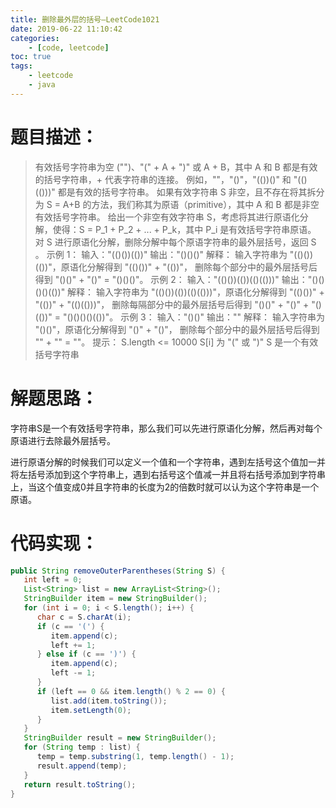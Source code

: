 ```yaml
---
title: 删除最外层的括号—LeetCode1021
date: 2019-06-22 11:10:42
categories: 
	- [code, leetcode]
toc: true
tags: 
	- leetcode
	- java
---
```


# 题目描述：

>  有效括号字符串为空 ("")、"(" + A + ")" 或 A + B，其中 A 和 B 都是有效的括号字符串，+ 代表字符串的连接。
> 例如，""，"()"，"(())()" 和 "(()(()))" 都是有效的括号字符串。
> 如果有效字符串 S 非空，且不存在将其拆分为 S = A+B 的方法，我们称其为原语（primitive），其中 A 和 B 都是非空有效括号字符串。
> 给出一个非空有效字符串 S，考虑将其进行原语化分解，使得：S = P_1 + P_2 + ... + P_k，其中 P_i 是有效括号字符串原语。
> 对 S 进行原语化分解，删除分解中每个原语字符串的最外层括号，返回 S 。
> 示例 1：
> 输入："(()())(())"
> 输出："()()()"
> 解释：
> 输入字符串为 "(()())(())"，原语化分解得到 "(()())" + "(())"，
> 删除每个部分中的最外层括号后得到 "()()" + "()" = "()()()"。
> 示例 2：
> 输入："(()())(())(()(()))"
> 输出："()()()()(())"
> 解释：
> 输入字符串为 "(()())(())(()(()))"，原语化分解得到 "(()())" + "(())" + "(()(()))"，
> 删除每隔部分中的最外层括号后得到 "()()" + "()" + "()(())" = "()()()()(())"。
> 示例 3：
> 输入："()()"
> 输出：""
> 解释：
>  输入字符串为 "()()"，原语化分解得到 "()" + "()"，
> 删除每个部分中的最外层括号后得到 "" + "" = ""。
>  提示：
>  S.length <= 10000
>  S[i] 为 "(" 或 ")"
>  S 是一个有效括号字符串

# 解题思路：

字符串S是一个有效括号字符串，那么我们可以先进行原语化分解，然后再对每个原语进行去除最外层括号。  

进行原语分解的时候我们可以定义一个值和一个字符串，遇到左括号这个值加一并将左括号添加到这个字符串上，遇到右括号这个值减一并且将右括号添加到字符串上，当这个值变成0并且字符串的长度为2的倍数时就可以认为这个字符串是一个原语。  

<!--more-->

# 代码实现：

```java
public String removeOuterParentheses(String S) {
   int left = 0;
   List<String> list = new ArrayList<String>();
   StringBuilder item = new StringBuilder();
   for (int i = 0; i < S.length(); i++) {
      char c = S.charAt(i);
      if (c == '(') {
         item.append(c);
         left += 1;
      } else if (c == ')') {
         item.append(c);
         left -= 1;
      }
      if (left == 0 && item.length() % 2 == 0) {
         list.add(item.toString());
         item.setLength(0);
      }
   }
   StringBuilder result = new StringBuilder();
   for (String temp : list) {
      temp = temp.substring(1, temp.length() - 1);
      result.append(temp);
   }
   return result.toString();
}
```

